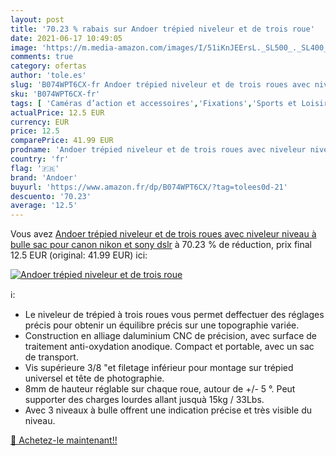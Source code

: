 ```yaml
---
layout: post
title: '70.23 % rabais sur Andoer trépied niveleur et de trois roue'
date: 2021-06-17 10:49:05
image: 'https://m.media-amazon.com/images/I/51iKnJEErsL._SL500_._SL400_.jpg'
comments: true
category: ofertas
author: 'tole.es'
slug: 'B074WPT6CX-fr Andoer trépied niveleur et de trois roues avec niveleur...'
sku: 'B074WPT6CX-fr'
tags: [ 'Caméras d’action et accessoires','Fixations','Sports et Loisirs','andoer','Électronique sportive', ]
actualPrice: 12.5 EUR
currency: EUR
price: 12.5
comparePrice: 41.99 EUR
prodname: 'Andoer trépied niveleur et de trois roues avec niveleur niveau à bulle sac pour canon  nikon et sony dslr'
country: 'fr'
flag: '🇫🇷'
brand: 'Andoer'
buyurl: 'https://www.amazon.fr/dp/B074WPT6CX/?tag=tolees0d-21'
descuento: '70.23'
average: '12.5'
---
```


Vous avez [Andoer trépied niveleur et de trois roues avec niveleur niveau à bulle sac pour canon  nikon et sony dslr](https://www.amazon.fr/dp/B074WPT6CX/?tag=tolees0d-21)  à  70.23 % de réduction, prix final  12.5 EUR (original: 41.99 EUR) ici:

[![Andoer trépied niveleur et de trois roue](https://m.media-amazon.com/images/I/51iKnJEErsL._SL500_._SL400_.jpg)](https://www.amazon.fr/dp/B074WPT6CX/?tag=tolees0d-21)

ℹ️:

- Le niveleur de trépied à trois roues vous permet deffectuer des réglages précis pour obtenir un équilibre précis sur une topographie variée.
- Construction en alliage daluminium CNC de précision, avec surface de traitement anti-oxydation anodique. Compact et portable, avec un sac de transport.
- Vis supérieure 3/8 "et filetage inférieur pour montage sur trépied universel et tête de photographie.
- 8mm de hauteur réglable sur chaque roue, autour de +/- 5 °. Peut supporter des charges lourdes allant jusquà 15kg / 33Lbs.
- Avec 3 niveaux à bulle offrent une indication précise et très visible du niveau.

[🛒 Achetez-le maintenant!!](https://www.amazon.fr/dp/B074WPT6CX/?tag=tolees0d-21)
